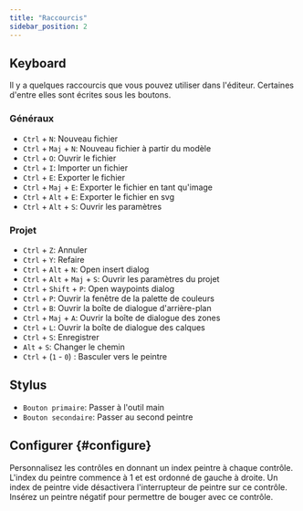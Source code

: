 ```yaml
---
title: "Raccourcis"
sidebar_position: 2
---
```



## Keyboard

Il y a quelques raccourcis que vous pouvez utiliser dans l'éditeur. Certaines d'entre elles sont écrites sous les boutons.

### Généraux

* `Ctrl` + `N`: Nouveau fichier
* `Ctrl` + `Maj` + `N`: Nouveau fichier à partir du modèle
* `Ctrl` + `O`: Ouvrir le fichier
* `Ctrl` + `I`: Importer un fichier
* `Ctrl` + `E`: Exporter le fichier
* `Ctrl` + `Maj` + `E`: Exporter le fichier en tant qu'image
* `Ctrl` + `Alt` + `E`: Exporter le fichier en svg
* `Ctrl` + `Alt` + `S`: Ouvrir les paramètres

### Projet

* `Ctrl` + `Z`: Annuler
* `Ctrl` + `Y`: Refaire
* `Ctrl` + `Alt` + `N`: Open insert dialog
* `Ctrl` + `Alt` + `Maj` + `S`: Ouvrir les paramètres du projet
* `Ctrl` + `Shift` + `P`: Open waypoints dialog
* `Ctrl` + `P`: Ouvrir la fenêtre de la palette de couleurs
* `Ctrl` + `B`: Ouvrir la boîte de dialogue d'arrière-plan
* `Ctrl` + `Maj` + `A`: Ouvrir la boîte de dialogue des zones
* `Ctrl` + `L`: Ouvrir la boîte de dialogue des calques
* `Ctrl` + `S`: Enregistrer
* `Alt` + `S`: Changer le chemin
* `Ctrl` + (`1` - `0`) : Basculer vers le peintre

## Stylus

* `Bouton primaire`: Passer à l'outil main
* `Bouton secondaire`: Passer au second peintre

## Configurer {#configure}

Personnalisez les contrôles en donnant un index peintre à chaque contrôle. L'index du peintre commence à 1 et est ordonné de gauche à droite. Un index de peintre vide désactivera l'interrupteur de peintre sur ce contrôle. Insérez un peintre négatif pour permettre de bouger avec ce contrôle.
